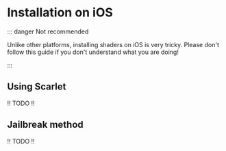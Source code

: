# Installation on iOS

::: danger Not recommended

Unlike other platforms, installing shaders on iOS is very tricky. Please don't follow this guide if you don't understand what you are doing!

:::

## Using Scarlet

!! TODO !!


## Jailbreak method

!! TODO !!
